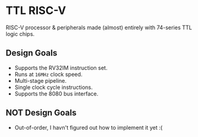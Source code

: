 # TTL RISC-V

RISC-V processor & peripherals made (almost) entirely with 74-series TTL logic chips.

## Design Goals

* Supports the RV32IM instruction set.
* Runs at `16MHz` clock speed.
* Multi-stage pipeline.
* Single clock cycle instructions.
* Supports the 8080 bus interface.

## NOT Design Goals

* Out-of-order, I havn't figured out how to implement it yet :(

